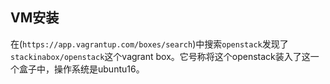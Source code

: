 ## VM安装
在(`https://app.vagrantup.com/boxes/search`)中搜索`openstack`发现了`stackinabox/openstack`这个vagrant box。它号称将这个openstack装入了这一个盒子中，操作系统是ubuntu16。  

